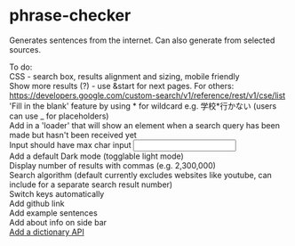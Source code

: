 # phrase-checker
Generates sentences from the internet. Can also generate from selected sources.

To do:  
CSS - search box, results alignment and sizing, mobile friendly  
Show more results (?) - use &start for next pages. For others: https://developers.google.com/custom-search/v1/reference/rest/v1/cse/list  
'Fill in the blank' feature  by using * for wildcard e.g. 学校*行かない (users can use _ for placeholders)  
Add in a 'loader' that will show an element when a search query has been made but hasn't been received yet  
Input should have max char input <input type="text" required minlength="6" maxlength="6">  
Add a default Dark mode (togglable light mode)  
Display number of results with commas (e.g. 2,300,000)  
Search algorithm (default currently excludes websites like youtube, can include for a separate search result number)  
Switch keys automatically  
Add github link  
Add example sentences  
Add about info on side bar  
[Add a dictionary API](https://api.ce-cotoha.com/contents/mypage/index.html)


